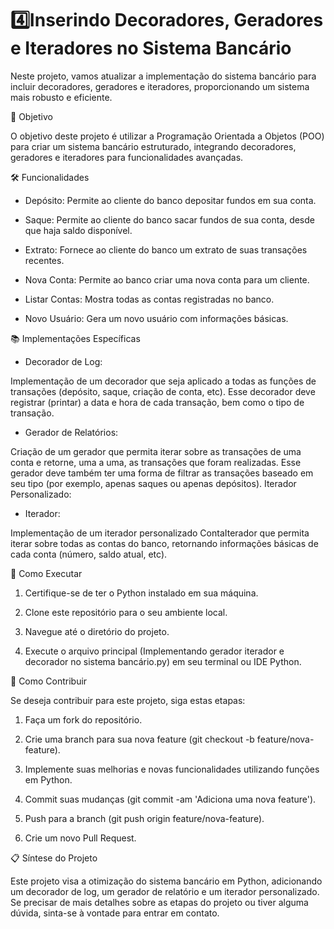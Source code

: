 # 4️⃣Inserindo Decoradores, Geradores e Iteradores no Sistema Bancário

Neste projeto, vamos atualizar a implementação do sistema bancário para incluir decoradores, geradores e iteradores, proporcionando um sistema mais robusto e eficiente.

🎯 Objetivo

O objetivo deste projeto é utilizar a Programação Orientada a Objetos (POO) para criar um sistema bancário estruturado, integrando decoradores, geradores e iteradores para funcionalidades avançadas.

🛠️ Funcionalidades

- Depósito: Permite ao cliente do banco depositar fundos em sua conta.
 
- Saque: Permite ao cliente do banco sacar fundos de sua conta, desde que haja saldo disponível.

- Extrato: Fornece ao cliente do banco um extrato de suas transações recentes.

- Nova Conta: Permite ao banco criar uma nova conta para um cliente.

- Listar Contas: Mostra todas as contas registradas no banco.

- Novo Usuário: Gera um novo usuário com informações básicas.

📚 Implementações Específicas

- Decorador de Log:

Implementação de um decorador que seja aplicado a todas as funções de transações (depósito, saque, criação de conta, etc).
Esse decorador deve registrar (printar) a data e hora de cada transação, bem como o tipo de transação.

- Gerador de Relatórios:

Criação de um gerador que permita iterar sobre as transações de uma conta e retorne, uma a uma, as transações que foram realizadas.
Esse gerador deve também ter uma forma de filtrar as transações baseado em seu tipo (por exemplo, apenas saques ou apenas depósitos).
Iterador Personalizado:

- Iterador:
  
Implementação de um iterador personalizado ContaIterador que permita iterar sobre todas as contas do banco, retornando informações básicas de cada conta (número, saldo atual, etc).

📝 Como Executar 

1. Certifique-se de ter o Python instalado em sua máquina.

2. Clone este repositório para o seu ambiente local.

3. Navegue até o diretório do projeto.

4. Execute o arquivo principal (Implementando gerador iterador e decorador no sistema bancário.py) em seu terminal ou IDE Python.

🤝 Como Contribuir 

Se deseja contribuir para este projeto, siga estas etapas:

1. Faça um fork do repositório.

2. Crie uma branch para sua nova feature (git checkout -b feature/nova-feature).

3. Implemente suas melhorias e novas funcionalidades utilizando funções em Python.

4. Commit suas mudanças (git commit -am 'Adiciona uma nova feature').

5. Push para a branch (git push origin feature/nova-feature).

6. Crie um novo Pull Request.

📋 Síntese do Projeto

Este projeto visa a otimização do sistema bancário em Python, adicionando um decorador de log, um gerador de relatório e um iterador personalizado. Se precisar de mais detalhes sobre as etapas do projeto ou tiver alguma dúvida, sinta-se à vontade para entrar em contato.

